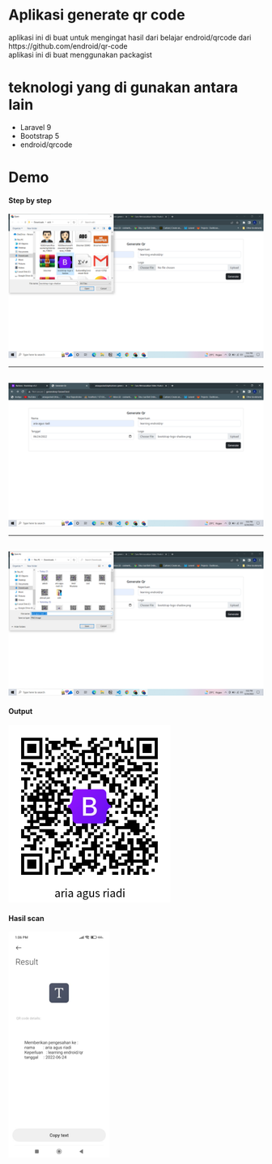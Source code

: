 <h1>Aplikasi generate qr code</h1>

<p>
    aplikasi ini di buat untuk mengingat hasil dari belajar endroid/qrcode dari https://github.com/endroid/qr-code <br>
    aplikasi ini di buat menggunakan packagist
</p>

<h1>teknologi yang di gunakan antara lain</h1> 
<p>
    <ul>
        <li>Laravel 9</li>
        <li>Bootstrap 5</li>
        <li>endroid/qrcode</li>
    </ul>
</p>

<h1>Demo</h1>

<h4>Step by step</h4>
<img src="img/1.png" alt="" srcset="">
<br>
<hr>
<br>
<img src="img/2.png" alt="" srcset="">
<br>
<hr>
<br>
<img src="img/3.png" alt="" srcset="">
<br>
<h4>Output</h4>
<img src="img/hasil.png" alt="" srcset="">
<br>
<h4>Hasil scan</h4>
<img src="img/scan.jpeg" alt="" width="200">
